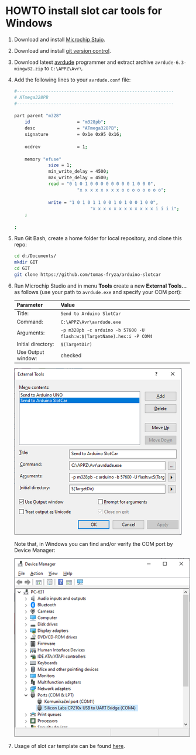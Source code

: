 # HOWTO install slot car tools for Windows

1. Download and install [Microchip Stuio](https://www.microchip.com/en-us/development-tools-tools-and-software/microchip-studio-for-avr-and-sam-devices).

2. Download and install [git version control](https://git-scm.com/).

3. Download latest [avrdude](http://savannah.nongnu.org/projects/avrdude) programmer and extract archive `avrdude-6.3-mingw32.zip` to `C:\APPZ\Avr\`.

4. Add the following lines to your `avrdude.conf` file:


   ```bash
   #------------------------------------------------------------
   # ATmega328PB
   #------------------------------------------------------------

   part parent "m328"
       id                  = "m328pb";
       desc                = "ATmega328PB";
       signature           = 0x1e 0x95 0x16;

       ocdrev              = 1;
        
       memory "efuse"
                size = 1;
                min_write_delay = 4500;
                max_write_delay = 4500;
                read = "0 1 0 1 0 0 0 0 0 0 0 0 1 0 0 0",
                           "x x x x x x x x o o o o o o o o";

                write = "1 0 1 0 1 1 0 0 1 0 1 0 0 1 0 0",
                                "x x x x x x x x x x x x i i i i";
       ;
        
   ;
   ```

5. Run Git Bash, create a home folder for local repository, and clone this repo:

   ```bash
   cd d:/Documents/
   mkdir GIT
   cd GIT
   git clone https://github.com/tomas-fryza/arduino-slotcar
   ```

6. Run Microchip Studio and in menu **Tools** create a new **External Tools...** as follows (use your path to `avrdude.exe` and specify your COM port):

   | Parameter | Value |
   | :-- | :-- |
   | Title: | `Send to Arduino SlotCar`
   | Command: | `C:\APPZ\Avr\avrdude.exe`
   | Arguments: | `-p m328pb -c arduino -b 57600 -U flash:w:$(TargetName).hex:i -P COM4`
   | Initial directory: | `$(TargetDir)`
   | Use Output window: | checked

   ![Set external tool](images/microchip_studio_config_avrdude.png)

   Note that, in Windows you can find and/or verify the COM port by Device Manager:

   ![Get COM port value](images/win_get_com_port.png)

7. Usage of slot car template can be found [here](../firmware/README.md).
